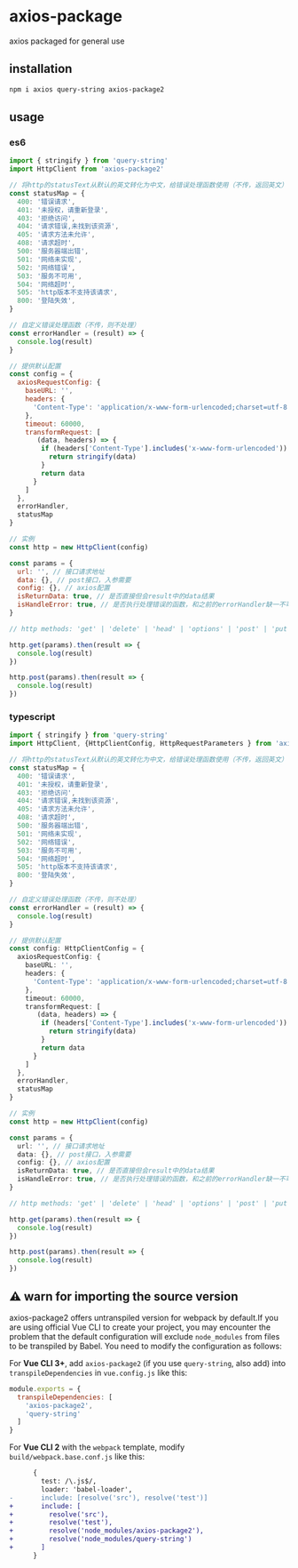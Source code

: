 # axios-package

axios packaged for general use

## installation

```bash
npm i axios query-string axios-package2
```

## usage

### es6

```js
import { stringify } from 'query-string'
import HttpClient from 'axios-package2'

// 将http的statusText从默认的英文转化为中文，给错误处理函数使用（不传，返回英文）
const statusMap = {
  400: '错误请求',
  401: '未授权，请重新登录',
  403: '拒绝访问',
  404: '请求错误,未找到该资源',
  405: '请求方法未允许',
  408: '请求超时',
  500: '服务器端出错',
  501: '网络未实现',
  502: '网络错误',
  503: '服务不可用',
  504: '网络超时',
  505: 'http版本不支持该请求',
  800: '登陆失效',
}

// 自定义错误处理函数（不传，则不处理）
const errorHandler = (result) => {
  console.log(result)
}

// 提供默认配置
const config = {
  axiosRequestConfig: {
    baseURL: '',
    headers: {
      'Content-Type': 'application/x-www-form-urlencoded;charset=utf-8',
    },
    timeout: 60000,
    transformRequest: [
       (data, headers) => {
        if (headers['Content-Type'].includes('x-www-form-urlencoded')) {
          return stringify(data)
        }
        return data
      }
    ]
  },
  errorHandler,
  statusMap
}

// 实例
const http = new HttpClient(config)

const params = {
  url: '', // 接口请求地址
  data: {}, // post接口，入参需要
  config: {}, // axios配置
  isReturnData: true, // 是否直接但会result中的data结果
  isHandleError: true, // 是否执行处理错误的函数，和之前的errorHandler缺一不可
}

// http methods: 'get' | 'delete' | 'head' | 'options' | 'post' | 'put' | 'patch'

http.get(params).then(result => {
  console.log(result)
})

http.post(params).then(result => {
  console.log(result)
})

```

### typescript

```ts
import { stringify } from 'query-string'
import HttpClient, {HttpClientConfig, HttpRequestParameters } from 'axios-package2'

// 将http的statusText从默认的英文转化为中文，给错误处理函数使用（不传，返回英文）
const statusMap = {
  400: '错误请求',
  401: '未授权，请重新登录',
  403: '拒绝访问',
  404: '请求错误,未找到该资源',
  405: '请求方法未允许',
  408: '请求超时',
  500: '服务器端出错',
  501: '网络未实现',
  502: '网络错误',
  503: '服务不可用',
  504: '网络超时',
  505: 'http版本不支持该请求',
  800: '登陆失效',
}

// 自定义错误处理函数（不传，则不处理）
const errorHandler = (result) => {
  console.log(result)
}

// 提供默认配置
const config: HttpClientConfig = {
  axiosRequestConfig: {
    baseURL: '',
    headers: {
      'Content-Type': 'application/x-www-form-urlencoded;charset=utf-8',
    },
    timeout: 60000,
    transformRequest: [
       (data, headers) => {
        if (headers['Content-Type'].includes('x-www-form-urlencoded')) {
          return stringify(data)
        }
        return data
      }
    ]
  },
  errorHandler,
  statusMap
}

// 实例
const http = new HttpClient(config)

const params = {
  url: '', // 接口请求地址
  data: {}, // post接口，入参需要
  config: {}, // axios配置
  isReturnData: true, // 是否直接但会result中的data结果
  isHandleError: true, // 是否执行处理错误的函数，和之前的errorHandler缺一不可
}

// http methods: 'get' | 'delete' | 'head' | 'options' | 'post' | 'put' | 'patch'

http.get(params).then(result => {
  console.log(result)
})

http.post(params).then(result => {
  console.log(result)
})

```

## ⚠ warn for importing the source version

axios-package2 offers untranspiled version for webpack by default.If you are using official Vue CLI to create your project, you may encounter the problem that the default configuration will exclude `node_modules` from files to be transpiled by Babel. You need to modify the configuration as follows:

For **Vue CLI 3+**, add `axios-package2` (if you use `query-string`, also add) into `transpileDependencies` in `vue.config.js` like this:

```js
module.exports = {
  transpileDependencies: [
    'axios-package2',
    'query-string'
  ]
}
```

For **Vue CLI 2** with the `webpack` template, modify `build/webpack.base.conf.js` like this:

```diff
      {
        test: /\.js$/,
        loader: 'babel-loader',
-       include: [resolve('src'), resolve('test')]
+       include: [
+         resolve('src'),
+         resolve('test'),
+         resolve('node_modules/axios-package2'),
+         resolve('node_modules/query-string')
+       ]
      }
```
